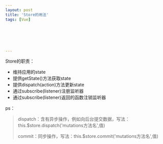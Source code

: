 ```yaml
---
layout: post
title: 'Store的用法'
tags: [Vue]






---
```


Store的职责：

* 维持应用的state
* 提供getState()方法获取state
* 提供dispatch(action)方法更新state
* 通过subscribe(listener)注册监听器
* 通过subscribe(listener)返回的函数注销监听器

<!--more-->

ps：

> dispatch：含有异步操作，例如向后台提交数据，写法： this.$store.dispatch('mutations方法名',值)
>
> commit：同步操作，写法：this.$store.commit('mutations方法名',值)